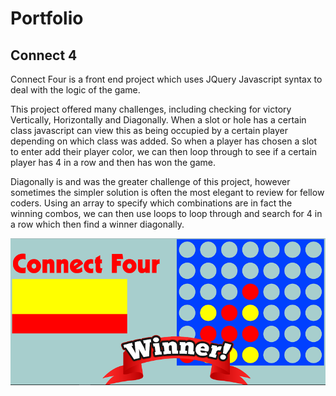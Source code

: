 # Portfolio

## Connect 4

Connect Four is a front end project which uses JQuery Javascript syntax to deal with the logic of the game.

This project offered many challenges, including checking for victory Vertically, Horizontally and Diagonally. When a slot or hole has a certain class
javascript can view this as being occupied by a certain player depending on which class was added. So when a player has chosen a slot to enter add their player color, we can then loop through to see if a certain player has 4 in a row and then has won the game.

Diagonally is and was the greater challenge of this project, however sometimes the simpler solution is often the most elegant to review for fellow coders. Using an array to specify which combinations are in fact the winning combos, we can then use loops to loop through and search for 4 in a row which then find a winner diagonally.

![Connect 4 Logo](/CaptureC4.png)
